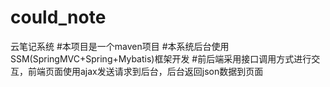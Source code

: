 # could_note
云笔记系统
#本项目是一个maven项目
#本系统后台使用SSM(SpringMVC+Spring+Mybatis)框架开发
#前后端采用接口调用方式进行交互，前端页面使用ajax发送请求到后台，后台返回json数据到页面
